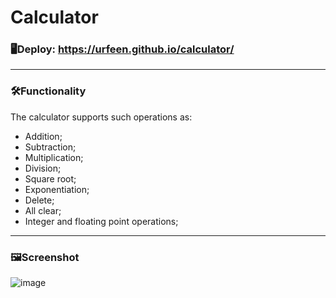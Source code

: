 # Calculator

### 🖥Deploy: https://urfeen.github.io/calculator/
___

### 🛠Functionality
The calculator supports such operations as:
- Addition;
- Subtraction;
- Multiplication;
- Division;
- Square root;
- Exponentiation;
- Delete;
- All clear;
- Integer and floating point operations;

____

### 🖼Screenshot

![image](https://user-images.githubusercontent.com/59795550/121805994-896fee80-cc56-11eb-99b8-9f082bbbddb4.png)


